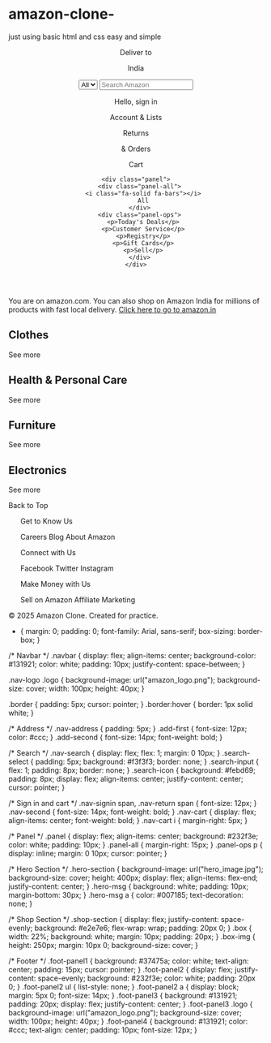 # amazon-clone-
just using basic html and css easy and simple 
<!DOCTYPE html>
<html lang="en">
<head>
  <meta charset="UTF-8">
  <meta name="viewport" content="width=device-width, initial-scale=1.0">
  <title>Amazon Clone</title>
  <link rel="stylesheet" href="style.css">
  <link rel="stylesheet" href="https://cdnjs.cloudflare.com/ajax/libs/font-awesome/6.5.2/css/all.min.css">
</head>
<body>
  <!-- Navbar -->
  <header>
    <div class="navbar">
      <div class="nav-logo border">
        <div class="logo"></div>
      </div>
      <div class="nav-address border">
        <p class="add-first">Deliver to</p>
        <div class="add-icon">
          <i class="fa-solid fa-location-dot"></i>
          <p class="add-second">India</p>
        </div>
      </div>
      <div class="nav-search">
        <select class="search-select">
          <option>All</option>
        </select>
        <input placeholder="Search Amazon" class="search-input">
        <div class="search-icon">
          <i class="fa-solid fa-magnifying-glass"></i>
        </div>
      </div>
      <div class="nav-signin border">
        <p><span>Hello, sign in</span></p>
        <p class="nav-second">Account & Lists</p>
      </div>
      <div class="nav-return border">
        <p><span>Returns</span></p>
        <p class="nav-second">& Orders</p>
      </div>
      <div class="nav-cart border">
        <i class="fa-solid fa-cart-shopping"></i>
        Cart
      </div>
    </div>

    <div class="panel">
      <div class="panel-all">
        <i class="fa-solid fa-bars"></i>
        All
      </div>
      <div class="panel-ops">
        <p>Today's Deals</p>
        <p>Customer Service</p>
        <p>Registry</p>
        <p>Gift Cards</p>
        <p>Sell</p>
      </div>
    </div>
  </header>

  <!-- Hero Section -->
  <div class="hero-section">
    <div class="hero-msg">
      <p>You are on amazon.com. You can also shop on Amazon India for millions of products with fast local delivery. 
        <a href="#">Click here to go to amazon.in</a>
      </p>
    </div>
  </div>

  <!-- Shop Section -->
  <div class="shop-section">
    <div class="box">
      <div class="box-content">
        <h2>Clothes</h2>
        <div class="box-img" style="background-image:url('box1_image.jpg');"></div>
        <p>See more</p>
      </div>
    </div>
    <div class="box">
      <div class="box-content">
        <h2>Health & Personal Care</h2>
        <div class="box-img" style="background-image:url('box2_image.jpg');"></div>
        <p>See more</p>
      </div>
    </div>
    <div class="box">
      <div class="box-content">
        <h2>Furniture</h2>
        <div class="box-img" style="background-image:url('box3_image.jpg');"></div>
        <p>See more</p>
      </div>
    </div>
    <div class="box">
      <div class="box-content">
        <h2>Electronics</h2>
        <div class="box-img" style="background-image:url('box4_image.jpg');"></div>
        <p>See more</p>
      </div>
    </div>
  </div>

  <!-- Footer -->
  <footer>
    <div class="foot-panel1">Back to Top</div>
    <div class="foot-panel2">
      <ul>
        <p>Get to Know Us</p>
        <a>Careers</a>
        <a>Blog</a>
        <a>About Amazon</a>
      </ul>
      <ul>
        <p>Connect with Us</p>
        <a>Facebook</a>
        <a>Twitter</a>
        <a>Instagram</a>
      </ul>
      <ul>
        <p>Make Money with Us</p>
        <a>Sell on Amazon</a>
        <a>Affiliate Marketing</a>
      </ul>
    </div>
    <div class="foot-panel3">
      <div class="logo"></div>
    </div>
    <div class="foot-panel4">
      <p>© 2025 Amazon Clone. Created for practice.</p>
    </div>
  </footer>
</body>
</html>





* {
  margin: 0;
  padding: 0;
  font-family: Arial, sans-serif;
  box-sizing: border-box;
}

/* Navbar */
.navbar {
  display: flex;
  align-items: center;
  background-color: #131921;
  color: white;
  padding: 10px;
  justify-content: space-between;
}

.nav-logo .logo {
  background-image: url("amazon_logo.png");
  background-size: cover;
  width: 100px;
  height: 40px;
}

.border {
  padding: 5px;
  cursor: pointer;
}
.border:hover {
  border: 1px solid white;
}

/* Address */
.nav-address {
  padding: 5px;
}
.add-first {
  font-size: 12px;
  color: #ccc;
}
.add-second {
  font-size: 14px;
  font-weight: bold;
}

/* Search */
.nav-search {
  display: flex;
  flex: 1;
  margin: 0 10px;
}
.search-select {
  padding: 5px;
  background: #f3f3f3;
  border: none;
}
.search-input {
  flex: 1;
  padding: 8px;
  border: none;
}
.search-icon {
  background: #febd69;
  padding: 8px;
  display: flex;
  align-items: center;
  justify-content: center;
  cursor: pointer;
}

/* Sign in and cart */
.nav-signin span, .nav-return span {
  font-size: 12px;
}
.nav-second {
  font-size: 14px;
  font-weight: bold;
}
.nav-cart {
  display: flex;
  align-items: center;
  font-weight: bold;
}
.nav-cart i {
  margin-right: 5px;
}

/* Panel */
.panel {
  display: flex;
  align-items: center;
  background: #232f3e;
  color: white;
  padding: 10px;
}
.panel-all {
  margin-right: 15px;
}
.panel-ops p {
  display: inline;
  margin: 0 10px;
  cursor: pointer;
}

/* Hero Section */
.hero-section {
  background-image: url("hero_image.jpg");
  background-size: cover;
  height: 400px;
  display: flex;
  align-items: flex-end;
  justify-content: center;
}
.hero-msg {
  background: white;
  padding: 10px;
  margin-bottom: 30px;
}
.hero-msg a {
  color: #007185;
  text-decoration: none;
}

/* Shop Section */
.shop-section {
  display: flex;
  justify-content: space-evenly;
  background: #e2e7e6;
  flex-wrap: wrap;
  padding: 20px 0;
}
.box {
  width: 22%;
  background: white;
  margin: 10px;
  padding: 20px;
}
.box-img {
  height: 250px;
  margin: 10px 0;
  background-size: cover;
}

/* Footer */
.foot-panel1 {
  background: #37475a;
  color: white;
  text-align: center;
  padding: 15px;
  cursor: pointer;
}
.foot-panel2 {
  display: flex;
  justify-content: space-evenly;
  background: #232f3e;
  color: white;
  padding: 20px 0;
}
.foot-panel2 ul {
  list-style: none;
}
.foot-panel2 a {
  display: block;
  margin: 5px 0;
  font-size: 14px;
}
.foot-panel3 {
  background: #131921;
  padding: 20px;
  display: flex;
  justify-content: center;
}
.foot-panel3 .logo {
  background-image: url("amazon_logo.png");
  background-size: cover;
  width: 100px;
  height: 40px;
}
.foot-panel4 {
  background: #131921;
  color: #ccc;
  text-align: center;
  padding: 10px;
  font-size: 12px;
}
